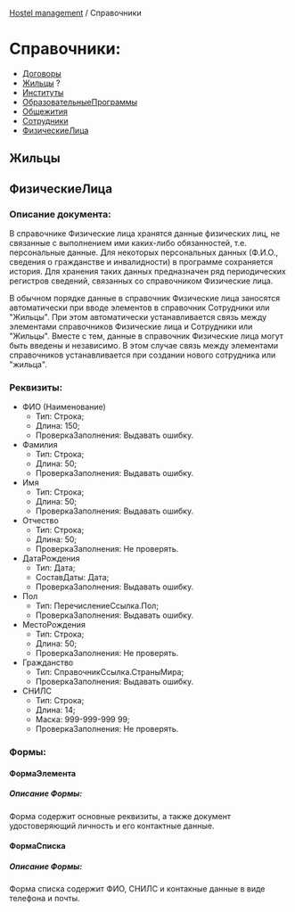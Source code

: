 [Hostel management](/README.md) / Справочники

# Справочники:
+ [Договоры](#договоры)
+ [Жильцы](#жильцы) ?
+ [Институты](#институты)
+ [ОбразовательныеПрограммы](#образовательныепрограммы)
+ [Общежития](#общежития)
+ [Сотрудники](#сотрудники)
+ [ФизическиеЛица](#физическиелица)

## Жильцы
## ФизическиеЛица
### Описание документа:
В справочнике Физические лица хранятся данные физических лиц, не связанные с выполнением ими каких-либо обязанностей, т.е. персональные данные. Для некоторых персональных данных (Ф.И.О., сведения о гражданстве и инвалидности) в программе сохраняется история. Для хранения таких данных предназначен ряд периодических регистров сведений, связанных со справочником Физические лица.

В обычном порядке данные в справочник Физические лица заносятся автоматически при вводе элементов в справочник Сотрудники или "Жильцы". При этом автоматически устанавливается связь между элементами справочников Физические лица и Сотрудники или "Жильцы". Вместе с тем, данные в справочник Физические лица могут быть введены и независимо. В этом случае связь между элементами справочников устанавливается при создании нового сотрудника или "жильца".

### Реквизиты:
+ ФИО (Наименование)
  + Тип: Строка;
  + Длина: 150;
  + ПроверкаЗаполнения: Выдавать ошибку.
+ Фамилия
  + Тип: Строка;
  + Длина: 50;
  + ПроверкаЗаполнения: Выдавать ошибку.
+ Имя
  + Тип: Строка;
  + Длина: 50;
  + ПроверкаЗаполнения: Выдавать ошибку.
+ Отчество 
  + Тип: Строка;
  + Длина: 50;
  + ПроверкаЗаполнения: Не проверять.
+ ДатаРождения
  + Тип: Дата;
  + СоставДаты: Дата;
  + ПроверкаЗаполнения: Выдавать ошибку.
+ Пол
  + Тип: ПеречислениеСсылка.Пол;
  + ПроверкаЗаполнения: Выдавать ошибку.
+ МестоРождения
  + Тип: Строка;
  + Длина: 50;
  + ПроверкаЗаполнения: Не проверять.
+ Гражданство
  + Тип: СправочникСсылка.СтраныМира; 
  + ПроверкаЗаполнения: Выдавать ошибку.
+ СНИЛС
  + Тип: Строка;
  + Длина: 14;
  + Маска: 999-999-999 99;
  + ПроверкаЗаполнения: Не проверять.
### Формы:
#### ФормаЭлемента
##### Описание Формы:
Форма содержит основные реквизиты, а также документ удостоверяющий личность и его контактные данные.
#### ФормаСписка
##### Описание Формы:
Форма списка содержит ФИО, СНИЛС и контакные данные в виде телефона и почты.